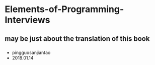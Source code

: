 # Elements-of-Programming-Interviews
## may be just about the translation of this book







###
- pingguosanjiantao
- 2018.01.14
